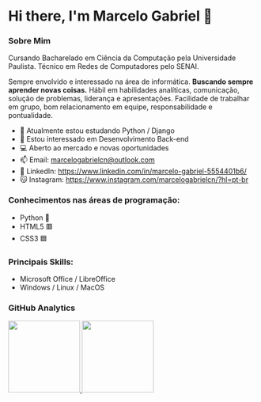 # Hi there, I'm Marcelo Gabriel 👋

### Sobre Mim
<p>
    Cursando Bacharelado em Ciência da Computação pela Universidade Paulista. Técnico em Redes de Computadores pelo SENAI.
<p>
    Sempre envolvido e interessado na área de informática. <b>Buscando sempre aprender novas coisas.</b> Hábil em habilidades analíticas, comunicação, solução de problemas, liderança e apresentações. Facilidade de trabalhar em grupo, bom relacionamento em equipe, responsabilidade e pontualidade.

- 🌱 Atualmente estou estudando Python / Django
- 🔭 Estou interessado em Desenvolvimento Back-end
- 💻 Aberto ao mercado e novas oportunidades
- 📫 Email: marcelogabrielcn@outlook.com
- 🤖 LinkedIn: https://www.linkedin.com/in/marcelo-gabriel-5554401b6/
- 😽 Instagram: https://www.instagram.com/marcelogabrielcn/?hl=pt-br

### Conhecimentos nas áreas de programação:
- Python 🐍
- HTML5 🟥
- CSS3 🟦

### Principais Skills:
- Microsoft Office / LibreOffice
- Windows / Linux / MacOS

### GitHub Analytics

<p align="left">
<a href="https://github.com/marcelogabrielcn">
  <img height="145em" src="https://github-readme-stats-eight-theta.vercel.app/api?username=marcelogabrielcn&show_icons=true&theme=midnight-purple"/>
  <img height="145em" src="https://github-readme-stats-eight-theta.vercel.app/api/top-langs/?username=marcelogabrielcn&layout=compact&langs_count=8&theme=midnight-purple"/>
</a>
</p>
